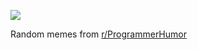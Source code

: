 ![](https://preview.redd.it/u8e8yyghutvf1.png?width=640&crop=smart&auto=webp&s=85801b179d30068ce9464595878a545c0d09363f)

 Random memes from [r/ProgrammerHumor](https://www.reddit.com/r/ProgrammerHumor/)
